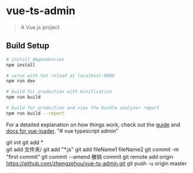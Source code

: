 # vue-ts-admin

> A Vue.js project

## Build Setup

``` bash
# install dependencies
npm install

# serve with hot reload at localhost:8080
npm run dev

# build for production with minification
npm run build

# build for production and view the bundle analyzer report
npm run build --report
```

For a detailed explanation on how things work, check out the [guide](http://vuejs-templates.github.io/webpack/) and [docs for vue-loader](http://vuejs.github.io/vue-loader).
"# vue typescript admin" 

git init
git add *  
git add 文件夹/
git add "*.js"
git add fileName1 fileName2
git commit -m "first commit"
git commit --amend 撤销 commit
git remote add origin https://github.com/zhengzehou/vue-ts-admin.git
git push -u origin master
